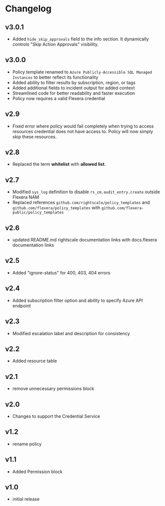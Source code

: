 # Changelog

## v3.0.1

- Added `hide_skip_approvals` field to the info section. It dynamically controls "Skip Action Approvals" visibility.

## v3.0.0

- Policy template renamed to `Azure Publicly-Accessible SQL Managed Instances` to better reflect its functionality
- Added ability to filter results by subscription, region, or tags
- Added additional fields to incident output for added context
- Streamlined code for better readability and faster execution
- Policy now requires a valid Flexera credential

## v2.9

- Fixed error where policy would fail completely when trying to access resources credential does not have access to. Policy will now simply skip these resources.

## v2.8

- Replaced the term **whitelist** with **allowed list**.

## v2.7

- Modified `sys_log` definition to disable `rs_cm.audit_entry.create` outside Flexera NAM
- Replaced references `github.com/rightscale/policy_templates` and `github.com/flexera/policy_templates` with `github.com/flexera-public/policy_templates`

## v2.6

- updated README.md rightscale documentation links with docs.flexera documentation links

## v2.5

- Added "ignore-status" for 400, 403, 404 errors

## v2.4

- Added subscription filter option and ability to specify Azure API endpoint

## v2.3

- Modified escalation label and description for consistency

## v2.2

- Added resource table

## v2.1

- remove unnecessary permissions block

## v2.0

- Changes to support the Credential Service

## v1.2

- rename policy

## v1.1

- Added Permission block

## v1.0

- initial release
